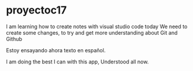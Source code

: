 # proyectoc17
I am learning how to create notes with visual studio code today
We need to create some changes, to try and get more understanding about Git and Github

Estoy ensayando ahora texto en español.

I am doing the best I can with this app, Understood all now.